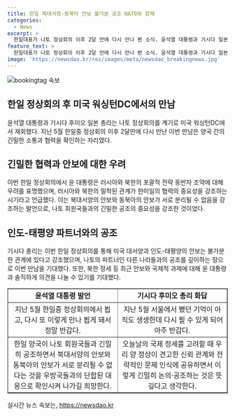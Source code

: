 ```yaml
---
title: 한일 북대서양·동북아 안보 불가분 공조 NATO와 함께
categories:
  - News
excerpt: >
  한일대표가 나토 정상회의 이후 2달 만에 다시 만나 뵌 소식. 윤석열 대통령과 기시다 일본 총리는 신뢰를 바탕으로 양국 간의 긴밀한 소통과 협력을 이어가고 있으며, 나토 참석을 통해 국제 안보와의 공조를 강조함. 미국 대서양과 인도-태평양 안보는 불가분한 관계이며, 북한 정세 등 국제적 과제에 대한 논의도 진행될 예정.
feature_text: >
  한일대표가 나토 정상회의 이후 2달 만에 다시 만나 뵌 소식. 윤석열 대통령과 기시다 일본 총리는 신뢰를 바탕으로 양국 간의 긴밀한 소통과 협력을 이어가고 있으며, 나토 참석을 통해 국제 안보와의 공조를 강조함. 미국 대서양과 인도-태평양 안보는 불가분한 관계이며, 북한 정세 등 국제적 과제에 대한 논의도 진행될 예정.
image: 'https://newsdao.kr/res/images/meta/newsdao_breakingnews.jpg'
---
```


<p><img src="https://newsdao.kr/res/images/meta/newsdao_breakingnews.jpg" alt="bookingtag 속보" /></p>

<h2 data-ke-size="size26">한일 정상회의 후 미국 워싱턴DC에서의 만남</h2>

<p data-ke-size="size16">윤석열 대통령과 기시다 후미오 일본 총리는 나토 정상회의를 계기로 미국 워싱턴DC에서 재회했다. 지난 5월 한일중 정상회의 이후 2달만에 다시 만난 이번 만남은 양국 간의 긴밀한 소통과 협력을 확인하는 자리였다.</p>

<h2 data-ke-size="size26">긴밀한 협력과 안보에 대한 우려</h2>

<p data-ke-size="size16">이번 한일 정상회의에서 윤 대통령은 러시아와 북한의 포괄적 전략 동반자 조약에 대해 우려를 표명했으며, 러시아와 북한의 밀착된 관계가 한미일의 협력의 중요성을 강조하는 시기라고 언급했다. 이는 북대서양의 안보와 동북아의 안보가 서로 분리될 수 없음을 강조하는 발언으로, 나토 회원국들과의 긴밀한 공조의 중요성을 강조한 것이었다.</p>

<h2 data-ke-size="size26">인도-태평양 파트너와의 공조</h2>

<p data-ke-size="size16">기시다 총리는 이번 한일 정상회의를 통해 미국 대서양과 인도-태평양의 안보는 불가분한 관계에 있다고 강조했으며, 나토의 파트너인 다른 나라들과의 공조를 깊이하는 장으로 이번 만남을 기대했다. 또한, 북한 정세 등 최근 안보와 국제적 과제에 대해 윤 대통령과 솔직하게 의견을 나눌 수 있기를 기대했다.</p>

<table style="width: 100%;" border="1">
<tbody>
<tr>
<td style="text-align: center; width: 50%;"><b>윤석열 대통령 발언</b></td>
<td style="text-align: center; width: 50%;"><b>기시다 후미오 총리 화답</b></td>
</tr>
<tr>
<td style="text-align: center; height: 17px;">지난 5월 한일중 정상회의에서 뵙고, 다시 또 이렇게 만나 뵙게 돼서 정말 반갑다.</td>
<td style="text-align: center; height: 17px;">지난 5월 서울에서 뵀던 기억이 아직도 생생한데 다시 뵐 수 있게 되어 아주 반갑다.</td>
</tr>
<tr>
<td style="text-align: center; height: 17px;">한일 양국이 나토 회원국들과 긴밀히 공조하면서 북대서양의 안보와 동북아의 안보가 서로 분리될 수 없다는 것을 우방국들과의 단합된 대응으로 확인시켜 나가길 희망한다.</td>
<td style="text-align: center; height: 17px;">오늘날의 국제 정세를 고려할 때 우리 양 정상이 견고한 신뢰 관계와 전략적인 문제 인식에 공유하면서 이렇게 긴밀히 논의·공조하는 것은 뜻깊다고 생각한다.</td>
</tr>
</tbody>
</table>
실시간 뉴스 속보는, <a href="https://newsdao.kr" rel="dofollow">https://newsdao.kr</a>


